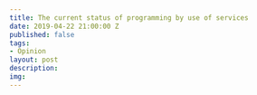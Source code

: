 ```yaml
---
title: The current status of programming by use of services
date: 2019-04-22 21:00:00 Z
published: false
tags:
- Opinion
layout: post
description: 
img: 
---
```


